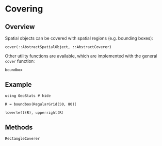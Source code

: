 # Covering

## Overview

Spatial objects can be covered with spatial regions (e.g. bounding boxes):

```@docs
cover(::AbstractSpatialObject, ::AbstractCoverer)
```

Other utility functions are available, which are implemented with the general
`cover` function:

```@docs
boundbox
```

## Example

```@example
using GeoStats # hide

R = boundbox(RegularGrid(50, 80))

lowerleft(R), upperright(R)
```

## Methods

```@docs
RectangleCoverer
```
